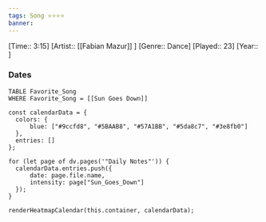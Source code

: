 ```yaml
---
tags: Song ⭐⭐⭐⭐ 
banner: 
---
```

[Time:: 3:15]
[Artist:: [[Fabian Mazur]] ]
[Genre:: Dance]
[Played:: 23]
[Year:: ]
### Dates
````dataview
TABLE Favorite_Song
WHERE Favorite_Song = [[Sun Goes Down]]
````

  ```dataviewjs
const calendarData = { 
	colors: { 
		blue: ["#9ccfd8", "#5BAAB8", "#57A1BB", "#5da8c7", "#3e8fb0"] 
	}, 
	entries: [] 
}; 

for (let page of dv.pages('"Daily Notes"')) { 
	calendarData.entries.push({ 
		date: page.file.name, 
		intensity: page["Sun_Goes_Down"]
	}); 
} 

renderHeatmapCalendar(this.container, calendarData);
```
